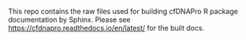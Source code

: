 This repo contains the raw files used for building cfDNAPro R package documentation by Sphinx.
Please see https://cfdnapro.readthedocs.io/en/latest/ for the built docs.
